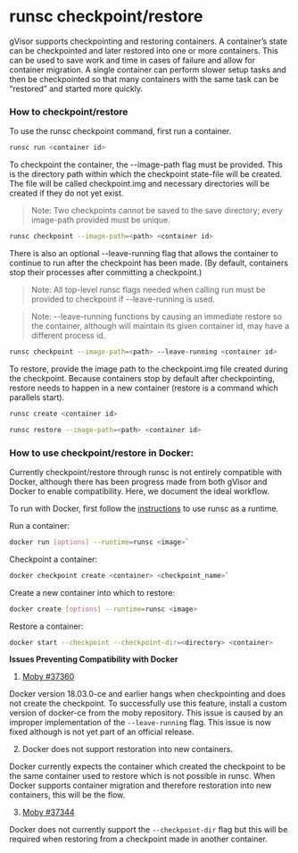 # runsc checkpoint/restore

gVisor supports checkpointing and restoring containers. A container’s state can
be checkpointed and later restored into one or more containers. This can be used
to save work and time in cases of failure and allow for container migration. A
single container can perform slower setup tasks and then be checkpointed so that
many containers with the same task can be “restored” and started more quickly.

### How to checkpoint/restore

To use the runsc checkpoint command, first run a container.

```sh
runsc run <container id>
```

To checkpoint the container, the --image-path flag must be provided. This is the
directory path within which the checkpoint state-file will be created. The file
will be called checkpoint.img and necessary directories will be created if they
do not yet exist.

> Note: Two checkpoints cannot be saved to the save directory; every image-path
provided must be unique.

```sh
runsc checkpoint --image-path=<path> <container id>
```

There is also an optional --leave-running flag that allows the container to
continue to run after the checkpoint has been made. (By default, containers stop
their processes after committing a checkpoint.)

> Note: All top-level runsc flags needed when calling run must be provided to
checkpoint if --leave-running is used.

> Note: --leave-running functions by causing an immediate restore so the
container, although will maintain its given container id, may have a different
process id.

```sh
runsc checkpoint --image-path=<path> --leave-running <container id>
```

To restore, provide the image path to the checkpoint.img file created during the
checkpoint. Because containers stop by default after checkpointing, restore
needs to happen in a new container (restore is a command which parallels start).

```sh
runsc create <container id>

runsc restore --image-path=<path> <container id>
```

### How to use checkpoint/restore in Docker:

Currently checkpoint/restore through runsc is not entirely compatible with
Docker, although there has been progress made from both gVisor and Docker to
enable compatibility. Here, we document the ideal workflow.

To run with Docker, first follow the [instructions](https://gvisor.googlesource.com/gvisor/+/master/README.md#configuring-docker) to use runsc as a runtime.

Run a container:

```sh
docker run [options] --runtime=runsc <image>`
```

Checkpoint a container:

```sh
docker checkpoint create <container> <checkpoint_name>`
```

Create a new container into which to restore:

```sh
docker create [options] --runtime=runsc <image>
```

Restore a container:

```sh
docker start --checkpoint --checkpoint-dir=<directory> <container>
```

**Issues Preventing Compatibility with Docker**
1. [Moby #37360][leave-running]

Docker version 18.03.0-ce and earlier hangs when checkpointing and
does not create the checkpoint. To successfully use this feature, install a
custom version of docker-ce from the moby repository. This issue is caused by an
improper implementation of the `--leave-running` flag. This issue is now fixed
although is not yet part of an official release.

2. Docker does not support restoration into new containers.

Docker currently expects the container which created the checkpoint
to be the same container used to restore which is not possible in runsc. When
Docker supports container migration and therefore restoration into new
containers, this will be the flow.

3. [Moby #37344][checkpoint-dir]

Docker does not currently support the `--checkpoint-dir` flag but this will be
required when restoring from a checkpoint made in another container.

[leave-running]: https://github.com/moby/moby/pull/37360
[checkpoint-dir]: https://github.com/moby/moby/issues/37344
